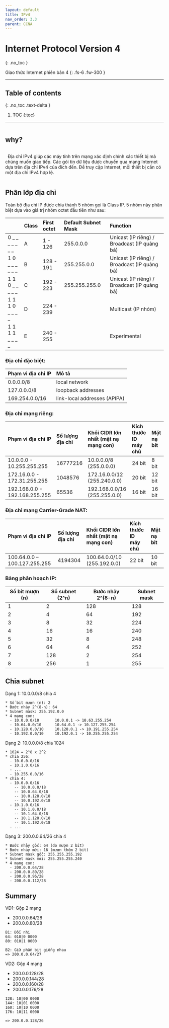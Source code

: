 ```yaml
---
layout: default
title: IPv4
nav_order: 3.3
parent: CCNA
---
```


# Internet Protocol Version 4
{: .no_toc }

Giao thức Internet phiên bản 4
{: .fs-6 .fw-300 }

---

## Table of contents
{: .no_toc .text-delta }

1. TOC
{:toc}

---

<h2 style="display:inline-block">why?</h2><p style="display:inline-block">&nbsp;&nbsp;Địa chỉ IPv4 giúp các máy tính trên mạng xác định chính xác thiết bị mà chúng muốn giao tiếp. Các gói tin dữ liệu được chuyển qua mạng Internet dựa trên địa chỉ IPv4 của đích đến. Để truy cập Internet, mỗi thiết bị cần có một địa chỉ IPv4 hợp lệ.</p>

## Phân lớp địa chỉ

Toàn bộ địa chỉ IP được chia thành 5 nhóm gọi là Class IP. 5 nhóm này phân biệt dựa vào giá trị nhóm octet đầu tiên như sau:

|                 | Class | First octet | Default Subnet Mask | Function                                     |
| :-------------- | :---- | :---------- | :------------------ | :------------------------------------------- |
| 0 _ _ _ _ _ _ _ | A     | 1 - 126     | 255.0.0.0           | Unicast (IP riêng) / Broadcast (IP quảng bá) |
| 1 0 _ _ _ _ _ _ | B     | 128 - 191   | 255.255.0.0         | Unicast (IP riêng) / Broadcast (IP quảng bá) |
| 1 1 0 _ _ _ _ _ | C     | 192 - 223   | 255.255.255.0       | Unicast (IP riêng) / Broadcast (IP quảng bá) |
| 1 1 1 0 _ _ _ _ | D     | 224 - 239   |                     | Multicast (IP nhóm)                          |
| 1 1 1 1 _ _ _ _ | E     | 240 - 255   |                     | Experimental                                 |

### Địa chỉ đặc biệt:

| Phạm vi địa chỉ IP | Mô tả                        |
| :----------------- | :--------------------------- |
| 0.0.0.0/8          | local network                |
| 127.0.0.0/8        | loopback addresses           |
| 169.254.0.0/16     | link-local addresses (APIPA) |

### Địa chỉ mạng riêng:

| Phạm vi địa chỉ IP            | Số lượng địa chỉ | Khối CIDR lớn nhất (mặt nạ mạng con) | Kích thước ID máy chủ | Mặt nạ bit | 
| :---------------------------- | :--------------- | :----------------------------------- | :-------------------- | :--------- |
| 10.0.0.0 - 10.255.255.255     | 16777216         | 10.0.0.0/8 (255.0.0.0)               | 24 bit                | 8 bit      |
| 172.16.0.0 - 172.31.255.255   | 1048576          | 172.16.0.0/12 (255.240.0.0)          | 20 bit                | 12 bit     |
| 192.168.0.0 - 192.168.255.255 | 65536            | 192.168.0.0/16 (255.255.0.0)         | 16 bit                | 16 bit     |

### Địa chỉ mạng Carrier-Grade NAT:

| Phạm vi địa chỉ IP            | Số lượng địa chỉ | Khối CIDR lớn nhất (mặt nạ mạng con) | Kích thước ID máy chủ | Mặt nạ bit | 
| :---------------------------- | :--------------- | :----------------------------------- | :-------------------- | :--------- |
| 100.64.0.0 – 100.127.255.255  | 4194304          | 100.64.0.0/10 (255.192.0.0)          | 22 bit                | 10 bit     |


### Bảng phân hoạch IP:

| Số bit mượn (n) | Số subnet (2^n) | Bước nhảy 2^(8-n) | Subnet mask |
| --- | --- | --- | --- |
| 1 | 2 | 128 | 128 |
| 2 | 4 | 64 | 192 |
| 3 | 8 | 32 | 224 |
| 4 | 16 | 16 | 240 |
| 5 | 32 | 8 | 248 |
| 6 | 64 | 4 | 252 |
| 7 | 128 | 2 | 254 |
| 8 | 256 | 1 | 255 |

## Chia subnet

Dạng 1: 10.0.0.0/8 chia 4

```
* Số bit mượn (n): 2
* Bước nhảy 2^(8-n): 64
* Subnet mask: 255.192.0.0
* 4 mạng con:
  - 10.0.0.0/10       10.0.0.1 -> 10.63.255.254
  - 10.64.0.0/10      10.64.0.1 -> 10.127.255.254
  - 10.128.0.0/10     10.128.0.1 -> 10.191.255.254
  - 10.192.0.0/10     10.192.0.1 -> 10.255.255.254
```

Dạng 2: 10.0.0.0/8 chia 1024

```
* 1024 = 2^8 x 2^2
* chia 256:
  - 10.0.0.0/16
  - 10.1.0.0/16
  - ...
  - 10.255.0.0/16
* chia 4:
  - 10.0.0.0/16
    -- 10.0.0.0/18
    -- 10.0.64.0/18
    -- 10.0.128.0/18
    -- 10.0.192.0/18
  - 10.1.0.0/16
    -- 10.1.0.0/18
    -- 10.1.64.0/18
    -- 10.1.128.0/18
    -- 10.1.192.0/18
  - ...
```

Dạng 3: 200.0.0.64/26 chia 4

```
* Bước nhảy gốc: 64 (do mượn 2 bit)
* Bước nhảy mới: 16 (mượn thêm 2 bit)
* Subnet mask gốc: 255.255.255.192
* Subnet mask mới: 255.255.255.240
* 4 mạng con:
  - 200.0.0.64/28
  - 200.0.0.80/28
  - 200.0.0.96/28
  - 200.0.0.112/28
```

## Summary

VD1: Gộp 2 mạng

* 200.0.0.64/28
* 200.0.0.80/28

```
B1: Đổi nhị
64: 010|0 0000
80: 010|1 0000

B2: Giữ phần bit giống nhau
=> 200.0.0.64/27
```

VD2: Gộp 4 mạng

* 200.0.0.128/28
* 200.0.0.144/28
* 200.0.0.160/28
* 200.0.0.176/28

```
128: 10|00 0000
144: 10|01 0000
160: 10|10 0000
176: 10|11 0000

=> 200.0.0.128/26
```

